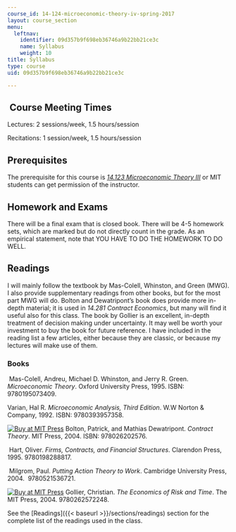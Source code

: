 ```yaml
---
course_id: 14-124-microeconomic-theory-iv-spring-2017
layout: course_section
menu:
  leftnav:
    identifier: 09d357b9f698eb36746a9b22bb21ce3c
    name: Syllabus
    weight: 10
title: Syllabus
type: course
uid: 09d357b9f698eb36746a9b22bb21ce3c

---
```


 Course Meeting Times
---------------------

Lectures: 2 sessions/week, 1.5 hours/session

Recitations: 1 session/week, 1.5 hours/session

Prerequisites
-------------

The prerequisite for this course is _[14.123 Microeconomic Theory III](/courses/14-123-microeconomic-theory-iii-spring-2015)_ or MIT students can get permission of the instructor.

Homework and Exams
------------------

There will be a final exam that is closed book. There will be 4-5 homework sets, which are marked but do not directly count in the grade. As an empirical statement, note that YOU HAVE TO DO THE HOMEWORK TO DO WELL.

Readings
--------

I will mainly follow the textbook by Mas-Colell, Whinston, and Green (MWG). I also provide supplementary readings from other books, but for the most part MWG will do. Bolton and Dewatripont’s book does provide more in-depth material; it is used in _14.281 Contract Economics_, but many will find it useful also for this class. The book by Gollier is an excellent, in-depth treatment of decision making under uncertainty. It may well be worth your investment to buy the book for future reference. I have included in the reading list a few articles, either because they are classic, or because my lectures will make use of them.

### Books

 Mas-Colell, Andreu, Michael D. Whinston, and Jerry R. Green. _Microeconomic Theory_. Oxford University Press, 1995. ISBN: 9780195073409.

Varian, Hal R. _Microeconomic Analysis, Third Edition_. W.W Norton & Company, 1992. ISBN: 9780393957358.

[![Buy at MIT Press](/images/mp_logo.gif)](https://mitpress.mit.edu/9780262025768) Bolton, Patrick, and Mathias Dewatripont. _Contract Theory_. MIT Press, 2004. ISBN: 978026202576.

 Hart, Oliver. _Firms, Contracts, and Financial Structures_. Clarendon Press, 1995. 9780198288817.

 Milgrom, Paul. _Putting Action Theory to Work_. Cambridge University Press, 2004.  9780521536721.

[![Buy at MIT Press](/images/mp_logo.gif)](https://mitpress.mit.edu/9780262072151) Gollier, Christian. _The Economics of Risk and Time_. The MIT Press, 2004. 9780262572248.

See the [Readings]({{< baseurl >}}/sections/readings) section for the complete list of the readings used in the class.